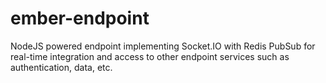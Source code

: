 ember-endpoint
==============

NodeJS powered endpoint implementing Socket.IO with Redis PubSub for real-time integration and access to other endpoint services such as authentication, data, etc.